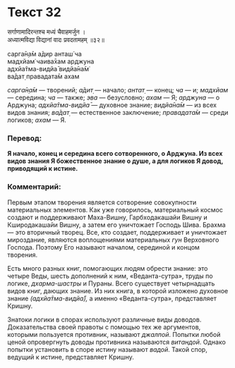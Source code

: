 # Текст 32

सर्गाणामादिरन्तश्च मध्यं चैवाहमर्जुन ।  
अध्यात्मविद्या विद्यानां वादः प्रवदतामहम् ॥३२॥

сарга̄н̣а̄м а̄дир анташ́ ча  
мадхйам̇ чаива̄хам арджуна  
адхйа̄тма-видйа̄ видйа̄на̄м̇  
ва̄дат̣ правадата̄м ахам

_сарга̄н̣а̄м_ — творений; _а̄дит̣_ — начало; _антат̣_ — конец; _ча_ — и; _мадхйам_ — середина; _ча_ — также; _эва_ — безусловно; _ахам_ — Я; _арджуна_ — о Арджуна; _адхйа̄тма-видйа̄_ — духовное знание; _видйа̄на̄м_ — из всех видов знания; _ва̄дат̣_ — естественное заключение; _правадата̄м_ — среди логиков; _ахам_ — Я.

### Перевод:

**Я начало, конец и середина всего сотворенного, о Арджуна. Из всех видов знания Я божественное знание о душе, а для логиков Я довод, приводящий к истине.**

### Комментарий:

Первым этапом творения является сотворение совокупности материальных элементов. Как уже говорилось, материальный космос создают и поддерживают Маха-Вишну, Гарбходакашайи Вишну и Кширодакашайи Вишну, а затем его уничтожает Господь Шива. Брахма — это вторичный творец. Все, кто создает, поддерживает и уничтожает мироздание, являются воплощениями материальных _гун_ Верховного Господа. Поэтому Его называют началом, серединой и концом творения.

Есть много разных книг, помогающих людям обрести знание: это четыре Веды, шесть дополнений к ним, «Веданта-сутра», труды по логике, _дхарма-шастры_ и Пураны. Всего существует четырнадцать видов книг, дающих знание. Из них книга, в которой изложено духовное знание _(адхйа̄тма-видйа̄),_ а именно «Веданта-сутра», представляет Кришну.

Знатоки логики в спорах используют различные виды доводов. Доказательства своей правоты с помощью тех же аргументов, которыми пользуется противник, называют _джалпой_. Попытки любой ценой опровергнуть доводы противника называются _витандой_. Однако попытки установить в споре истину называют _вадой_. Такой спор, ведущий к истине, представляет Кришну.